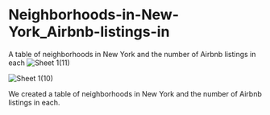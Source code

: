 # Neighborhoods-in-New-York_Airbnb-listings-in
A table of neighborhoods in New York and the number of Airbnb listings in each
![Sheet 1(11)](https://github.com/stevenrayhinojosa-gmail-com/Improving_your_first_visualization/assets/17886818/6f3bb420-05fd-4832-8488-953f2d7a76bd)


![Sheet 1(10)](https://github.com/stevenrayhinojosa-gmail-com/Improving_your_first_visualization/assets/17886818/e499c96d-9a0e-4bec-b0f0-d6752290d3b9)


We created a table of neighborhoods in New York and the number of Airbnb listings in each. 


